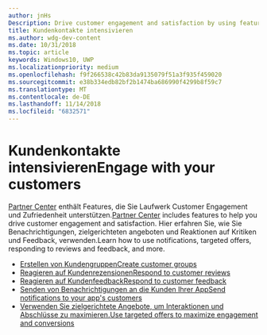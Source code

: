 ```yaml
---
author: jnHs
Description: Drive customer engagement and satisfaction by using features like notifications, targeted offers, responding to reviews and feedback, and more.
title: Kundenkontakte intensivieren
ms.author: wdg-dev-content
ms.date: 10/31/2018
ms.topic: article
keywords: Windows10, UWP
ms.localizationpriority: medium
ms.openlocfilehash: f9f266538c42b83da9135079f51a3f935f459020
ms.sourcegitcommit: e38b334edb82bf2b1474ba686990f4299b8f59c7
ms.translationtype: MT
ms.contentlocale: de-DE
ms.lasthandoff: 11/14/2018
ms.locfileid: "6832571"
---
```

# <a name="engage-with-your-customers"></a><span data-ttu-id="96018-103">Kundenkontakte intensivieren</span><span class="sxs-lookup"><span data-stu-id="96018-103">Engage with your customers</span></span>

<span data-ttu-id="96018-104">[Partner Center](https://partner.microsoft.com/dashboard) enthält Features, die Sie Laufwerk Customer Engagement und Zufriedenheit unterstützen.</span><span class="sxs-lookup"><span data-stu-id="96018-104">[Partner Center](https://partner.microsoft.com/dashboard) includes features to help you drive customer engagement and satisfaction.</span></span> <span data-ttu-id="96018-105">Hier erfahren Sie, wie Sie Benachrichtigungen, zielgerichteten angeboten und Reaktionen auf Kritiken und Feedback, verwenden.</span><span class="sxs-lookup"><span data-stu-id="96018-105">Learn how to use notifications, targeted offers, responding to reviews and feedback, and more.</span></span>

-   [<span data-ttu-id="96018-106">Erstellen von Kundengruppen</span><span class="sxs-lookup"><span data-stu-id="96018-106">Create customer groups</span></span>](create-customer-groups.md)
-   [<span data-ttu-id="96018-107">Reagieren auf Kundenrezensionen</span><span class="sxs-lookup"><span data-stu-id="96018-107">Respond to customer reviews</span></span>](respond-to-customer-reviews.md)
-   [<span data-ttu-id="96018-108">Reagieren auf Kundenfeedback</span><span class="sxs-lookup"><span data-stu-id="96018-108">Respond to customer feedback</span></span>](respond-to-customer-feedback.md)
-   [<span data-ttu-id="96018-109">Senden von Benachrichtigungen an die Kunden Ihrer App</span><span class="sxs-lookup"><span data-stu-id="96018-109">Send notifications to your app's customers</span></span>](send-push-notifications-to-your-apps-customers.md)
-   [<span data-ttu-id="96018-110">Verwenden Sie zielgerichtete Angebote, um Interaktionen und Abschlüsse zu maximieren.</span><span class="sxs-lookup"><span data-stu-id="96018-110">Use targeted offers to maximize engagement and conversions</span></span>](use-targeted-offers-to-maximize-engagement-and-conversions.md)

 
